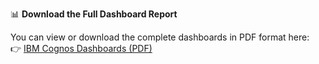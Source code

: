 
📊 **Download the Full Dashboard Report**

You can view or download the complete dashboards in PDF format here:  
👉 [IBM Cognos Dashboards (PDF)](IBM_Cognos_Dashboards.pdf)
